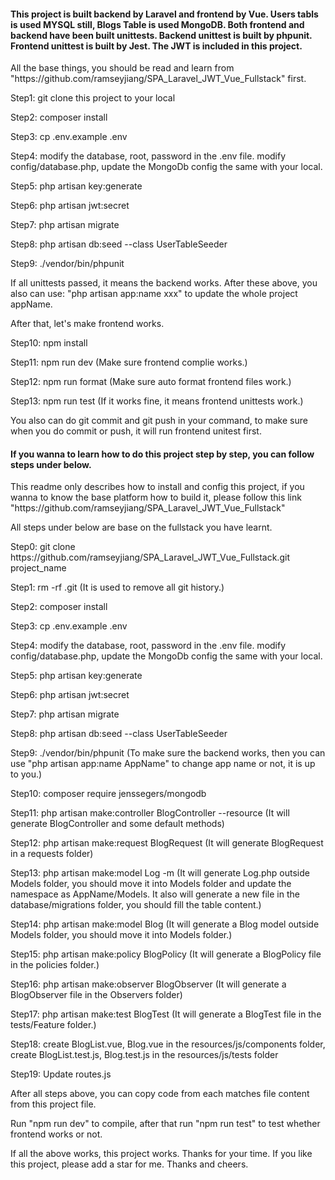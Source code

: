 <h4>This project is built backend by Laravel and frontend by Vue. Users tabls is used MYSQL still, Blogs Table is used MongoDB. Both frontend and backend have been built unittests. Backend unittest is built by phpunit. Frontend unittest is built by Jest. The JWT is included in this project.</h4>

<p>All the base things, you should be read and learn from "https://github.com/ramseyjiang/SPA_Laravel_JWT_Vue_Fullstack" first.</p>

<p>Step1: git clone this project to your local</p>
<p>Step2: composer install</p>
<p>Step3: cp .env.example .env</p>
<p>Step4: modify the database, root, password in the .env file. modify config/database.php, update the MongoDb config the same with your local.</p>
<p>Step5: php artisan key:generate</p>
<p>Step6: php artisan jwt:secret</p>
<p>Step7: php artisan migrate</p>
<p>Step8: php artisan db:seed --class UserTableSeeder</p>
<p>Step9: ./vendor/bin/phpunit</p>
<p>If all unittests passed, it means the backend works. After these above, you also can use: "php artisan app:name xxx" to update the whole project appName.</p>
<p>After that, let's make frontend works.</p>
<p>Step10: npm install</p>
<p>Step11: npm run dev (Make sure frontend complie works.)</p>
<p>Step12: npm run format (Make sure auto format frontend files work.)</p>
<p>Step13: npm run test (If it works fine, it means frontend unittests work.)</p>
<p>You also can do git commit and git push in your command, to make sure when you do commit or push, it will run frontend unitest first.</p>

<h4>If you wanna to learn how to do this project step by step, you can follow steps under below.</h4>
<p>This readme only describes how to install and config this project, if you wanna to know the base platform how to build it, please follow this link "https://github.com/ramseyjiang/SPA_Laravel_JWT_Vue_Fullstack"</p>

<p>All steps under below are base on the fullstack you have learnt.</p>

<p>Step0: git clone https://github.com/ramseyjiang/SPA_Laravel_JWT_Vue_Fullstack.git project_name </p>

<p>Step1: rm -rf .git (It is used to remove all git history.)</p>

<p>Step2: composer install</p>

<p>Step3: cp .env.example .env </p>

<p>Step4: modify the database, root, password in the .env file. modify config/database.php, update the MongoDb config the same with your local.</p>

<p>Step5: php artisan key:generate</p>

<p>Step6: php artisan jwt:secret</p>

<p>Step7: php artisan migrate</p>

<p>Step8: php artisan db:seed --class UserTableSeeder</p>

<p>Step9: ./vendor/bin/phpunit  (To make sure the backend works, then you can use "php artisan app:name AppName" to change app name or not, it is up to you.)</p>

<p>Step10: composer require jenssegers/mongodb </p>

<p>Step11: php artisan make:controller BlogController --resource (It will generate BlogController and some default methods)</p>

<p>Step12: php artisan make:request BlogRequest (It will generate BlogRequest in a requests folder)</p>

<p>Step13: php artisan make:model Log -m (It will generate Log.php outside Models folder, you should move it into Models folder and update the namespace as AppName/Models. It also will generate a new file in the database/migrations folder, you should fill the table content.)</p>

<p>Step14: php artisan make:model Blog (It will generate a Blog model outside Models folder, you should move it into Models folder.)</p>

<p>Step15: php artisan make:policy BlogPolicy (It will generate a BlogPolicy file in the policies folder.)</p>

<p>Step16: php artisan make:observer BlogObserver (It will generate a BlogObserver file in the Observers folder)</p>

<p>Step17: php artisan make:test BlogTest (It will generate a BlogTest file in the tests/Feature folder.)</p>

<p>Step18: create BlogList.vue, Blog.vue in the resources/js/components folder, create BlogList.test.js, Blog.test.js in the resources/js/tests folder</p>

<p>Step19: Update routes.js</p>

<p>After all steps above, you can copy code from each matches file content from this project file.</p>
<p>Run "npm run dev" to compile, after that run "npm run test" to test whether frontend works or not. </p>
<p>If all the above works, this project works. Thanks for your time. If you like this project, please add a star for me. Thanks and cheers.</p>



